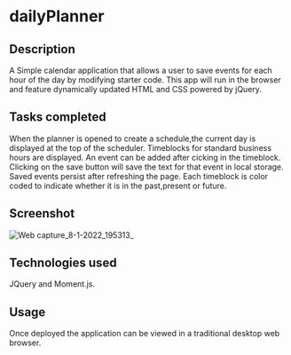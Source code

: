 # dailyPlanner
Description
-----------
A Simple calendar application that allows a user to save events for each hour of the day by modifying starter code. This app will run in the browser and feature dynamically updated HTML and CSS powered by jQuery.

Tasks completed
---------------

When the planner is opened to create a schedule,the current day is displayed at the top of the scheduler.
Timeblocks for standard business hours are displayed.
An event can be added after cicking in the timeblock.
Clicking on the save button will save the text for that event in local storage.
Saved events persist after refreshing the page.
Each timeblock is color coded to indicate whether it is in the past,present or future.


Screenshot
----------

![Web capture_8-1-2022_195313_](https://user-images.githubusercontent.com/94205464/148665072-c7f12bea-3933-4a4a-b0dd-1260969ba716.jpeg)

Technologies used
------------------

JQuery and Moment.js.

Usage 
------
Once deployed the application can be viewed in a traditional desktop web browser. 